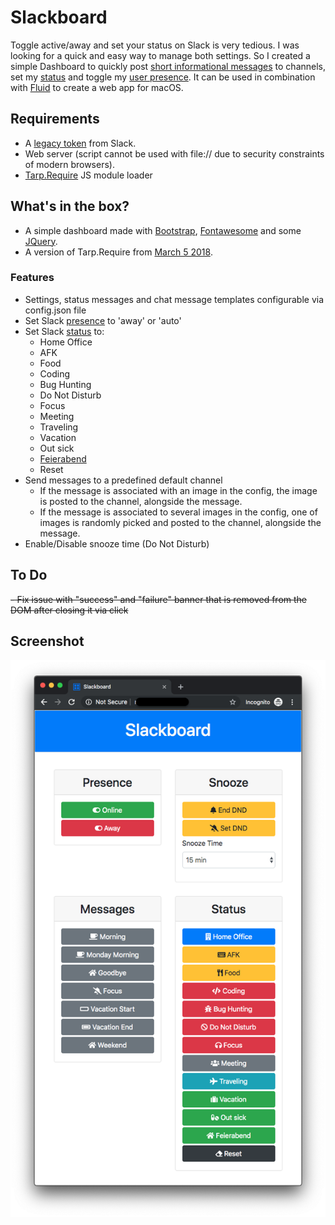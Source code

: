 # Slackboard

Toggle active/away and set your status on Slack is very tedious. I was looking for a quick and easy way to manage both settings. So I created a simple Dashboard to quickly post [short informational messages](https://api.slack.com/docs/messages) to channels, set my [status](https://api.slack.com/docs/presence-and-status#custom_status) and toggle my [user presence](https://api.slack.com/docs/presence-and-status#user_presence). It can be used in combination with [Fluid](http://fluidapp.com/) to create a web app for macOS.

## Requirements

- A [legacy token](https://api.slack.com/custom-integrations/legacy-tokens) from Slack.
- Web server (script cannot be used with file:// due to security constraints of modern browsers).
- [Tarp.Require](https://github.com/letorbi/tarp.require) JS module loader

## What's in the box?

- A simple dashboard made with [Bootstrap](https://getbootstrap.com/), [Fontawesome](https://fontawesome.com/) and some [JQuery](http://jquery.com/).
- A version of Tarp.Require from [March 5 2018](https://github.com/letorbi/tarp.require/tree/5ab9a600d01cbe05ffc44bd050d5e368a6c1aedf).

### Features

- Settings, status messages and chat message templates configurable via config.json file
- Set Slack [presence](https://api.slack.com/docs/presence-and-status#user_presence) to 'away' or 'auto'
- Set Slack [status](https://api.slack.com/docs/presence-and-status#custom_status) to:
  - Home Office
  - AFK
  - Food
  - Coding
  - Bug Hunting
  - Do Not Disturb
  - Focus
  - Meeting
  - Traveling
  - Vacation
  - Out sick
  - [Feierabend](https://yourdailygerman.com/german-word-of-the-day-feierabend/)
  - Reset
- Send messages to a predefined default channel
  - If the message is associated with an image in the config, the image is posted to the channel, alongside the message.
  - If the message is associated to several images in the config, one of images is randomly picked and posted to the channel, alongside the message.
- Enable/Disable snooze time (Do Not Disturb)

## To Do

~~- Fix issue with "success" and "failure" banner that is removed from the DOM after closing it via click~~

## Screenshot

![Screenshot](https://github.com/jbfriedrich/slack-dashboard/blob/master/screenshot.png "Dashboard")
